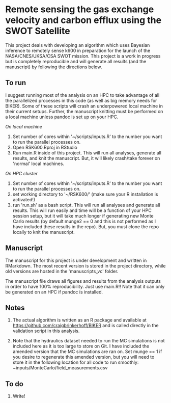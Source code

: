 # Remote sensing the gas exchange velocity and carbon efflux using the SWOT Satellite

This project deals with developing an algorithm which uses Bayesian inference to remotely sense k600 in preparation for the launch of the NASA/CNES/UKSA/CSA SWOT mission. This project is a work in progress but is completely reproducible and will generate all results (and the manuscript) by following the directions below.

## To run
I suggest running most of the analysis on an HPC to take advantage of all the parallelized processes in this code (as well as big memory needs for BIKER). Some of these scripts will crash an underpowered local machine in their current setups. Further, the manuscript knitting must be performed on a local machine unless pandoc is set up on your HPC.

*On local machine*
1) Set number of cores within '~/scripts/inputs.R' to the number you want to run the parallel processes on.
2) Open RSK600.Rproj in RStudio
3) Run main.R inside of this project. This will run all analyses, generate all results, and knit the manuscript. But, it will likely crash/take forever on 'normal' local machines.

*On HPC cluster*
1) Set number of cores within '~/scripts/inputs.R' to the number you want to run the parallel processes on.
2) set working directory to '~/RSK600/' (make sure your R installation is activated!)
3) run 'run.sh' as a bash script. This will run all analyses and generate all results. This will run easily and time will be a function of your HPC session setup, but it will take much longer if generating new Monte Carlo results (by default munge2 == 0 and this is not performed as I have included these results in the repo). But, you must clone the repo locally to knit the manuscript.

## Manuscript
The manuscript for this project is under development and written in RMarkdown. The most recent version is stored in the project directory, while old versions are hosted in the 'manuscripts_vc' folder.

The manuscript file draws all figures and results from the analysis outputs in order to have 100% reproducibility. Just use main.R!! Note that it can only be generated on an HPC if pandoc is installed.

## Notes
1) The actual algorithm is written as an R package and available at https://github.com/craigbrinkerhoff/BIKER and is called directly in the validation script in this analysis.

3) Note that the hydraulics dataset needed to run the MC simulations is not included here as it is too large to store on Git. I have included the amended version that the MC simulations are ran on. Set munge == 1 if you desire to regenerate this amended version, but you will need to store it in the following location for all code to run smoothly: ~inputs/MonteCarlo/field_measurements.csv

## To do
1) Write!
